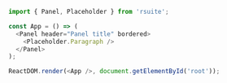<!--start-code-->

```js
import { Panel, Placeholder } from 'rsuite';

const App = () => (
  <Panel header="Panel title" bordered>
    <Placeholder.Paragraph />
  </Panel>
);

ReactDOM.render(<App />, document.getElementById('root'));
```

<!--end-code-->
